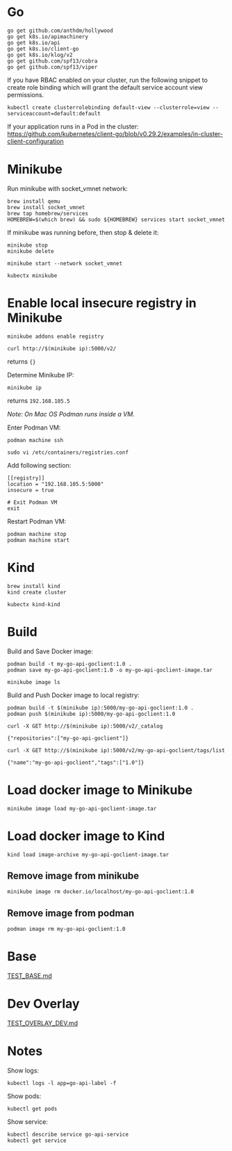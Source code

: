 # Go

```shell
go get github.com/anthdm/hollywood
go get k8s.io/apimachinery
go get k8s.io/api
go get k8s.io/client-go
go get k8s.io/klog/v2
go get github.com/spf13/cobra
go get github.com/spf13/viper
```

If you have RBAC enabled on your cluster,
run the following snippet to create role binding
which will grant the default service account view permissions.

```shell
kubectl create clusterrolebinding default-view --clusterrole=view --serviceaccount=default:default
```

If your application runs in a Pod in the cluster:
https://github.com/kubernetes/client-go/blob/v0.29.2/examples/in-cluster-client-configuration


# Minikube

Run minikube with socket_vmnet network:

```shell
brew install qemu
brew install socket_vmnet
brew tap homebrew/services
HOMEBREW=$(which brew) && sudo ${HOMEBREW} services start socket_vmnet
```

If minikube was running before, then stop & delete it:

```shell
minikube stop
minikube delete
```

```shell
minikube start --network socket_vmnet
```

```shell
kubectx minikube
```

# Enable local insecure registry in Minikube 

```shell
minikube addons enable registry
```

```shell
curl http://$(minikube ip):5000/v2/
```

returns `{}` 

Determine Minikube IP:

```shell
minikube ip
```

returns `192.168.105.5`

*Note: On Mac OS Podman runs inside a VM.*

Enter Podman VM:

```shell
podman machine ssh
```

```
sudo vi /etc/containers/registries.conf
```

Add following section:

```
[[registry]]
location = "192.168.105.5:5000"
insecure = true
```

```
# Exit Podman VM
exit
```

Restart Podman VM:

```shell
podman machine stop
podman machine start
```

# Kind

```shell
brew install kind
kind create cluster
```

```shell
kubectx kind-kind
```

# Build

Build and Save Docker image:

```shell
podman build -t my-go-api-goclient:1.0 .
podman save my-go-api-goclient:1.0 -o my-go-api-goclient-image.tar
```
```shell
minikube image ls
```

Build and Push Docker image to local registry:

```shell
podman build -t $(minikube ip):5000/my-go-api-goclient:1.0 .
podman push $(minikube ip):5000/my-go-api-goclient:1.0
```

```shell
curl -X GET http://$(minikube ip):5000/v2/_catalog
```

```
{"repositories":["my-go-api-goclient"]}
```

```shell
curl -X GET http://$(minikube ip):5000/v2/my-go-api-goclient/tags/list
```

```
{"name":"my-go-api-goclient","tags":["1.0"]}
```


# Load docker image to Minikube

```shell
minikube image load my-go-api-goclient-image.tar
```

# Load docker image to Kind

```shell
kind load image-archive my-go-api-goclient-image.tar
```

## Remove image from minikube

```shell
minikube image rm docker.io/localhost/my-go-api-goclient:1.0
```

## Remove image from podman

```shell
podman image rm my-go-api-goclient:1.0
```

# Base

[TEST_BASE.md](TEST_BASE.md)

# Dev Overlay

[TEST_OVERLAY_DEV.md](TEST_OVERLAY_DEV.md)

# Notes

Show logs:

```shell
kubectl logs -l app=go-api-label -f
```

Show pods:

```shell
kubectl get pods
```

Show service:

```shell
kubectl describe service go-api-service
kubectl get service
```

